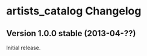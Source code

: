 artists_catalog Changelog
=========================

Version 1.0.0 stable (2013-04-??)
---------------------------------

Initial release.